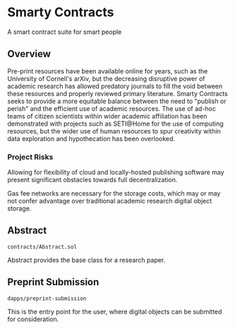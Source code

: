 # Smarty Contracts

A smart contract suite for smart people

## Overview

Pre-print resources have been available online for years, such as the University of Cornell's arXiv, but the decreasing disruptive power of academic research has allowed predatory journals to fill the void between these resources and properly reviewed primary literature.  Smarty Contracts seeks to provide a more equitable balance between the need to "publish or perish" and the efficient use of academic resources.  The use of ad-hoc teams of citizen scientists within wider academic affiliation has been demonstrated with projects such as SETI@Home for the use of computing resources, but the wider use of human resources to spur creativity within data exploration and hypothecation has been overlooked.

### Project Risks

Allowing for flexibility of cloud and locally-hosted publishing software may present significant obstacles towards full decentralization.

Gas fee networks are necessary for the storage costs, which may or may not confer advantage over traditional academic research digital object storage.

## Abstract

`contracts/Abstract.sol`

Abstract provides the base class for a research paper.

## Preprint Submission

`dapps/preprint-submission`

This is the entry point for the user, where digital objects can be submitted for consideration.
